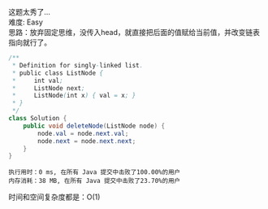 这题太秀了...  
难度: Easy  
思路：放弃固定思维，没传入head，就直接把后面的值赋给当前值，并改变链表指向就行了。  
```java
/**
 * Definition for singly-linked list.
 * public class ListNode {
 *     int val;
 *     ListNode next;
 *     ListNode(int x) { val = x; }
 * }
 */
class Solution {
    public void deleteNode(ListNode node) {
        node.val = node.next.val;
        node.next = node.next.next;
    }   
}
```
```
执行用时：0 ms, 在所有 Java 提交中击败了100.00%的用户
内存消耗：38 MB, 在所有 Java 提交中击败了23.70%的用户
```
时间和空间复杂度都是：O(1)
